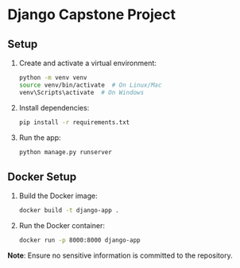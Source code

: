 # Django Capstone Project

## Setup

1. Create and activate a virtual environment:
   ```bash
   python -m venv venv
   source venv/bin/activate  # On Linux/Mac
   venv\Scripts\activate  # On Windows
   ```

2. Install dependencies:
   ```bash
   pip install -r requirements.txt
   ```

3. Run the app:
   ```bash
   python manage.py runserver
   ```

## Docker Setup

1. Build the Docker image:
   ```bash
   docker build -t django-app .
   ```

2. Run the Docker container:
   ```bash
   docker run -p 8000:8000 django-app
   ```

**Note**: Ensure no sensitive information is committed to the repository.
